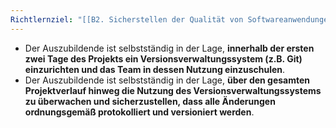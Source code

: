 ```yaml
---
Richtlernziel: "[[B2. Sicherstellen der Qualität von Softwareanwendungen]]"
---
```

- Der Auszubildende ist selbstständig in der Lage, **innerhalb der ersten zwei Tage des Projekts ein Versionsverwaltungssystem (z.B. Git) einzurichten und das Team in dessen Nutzung einzuschulen**.
- Der Auszubildende ist selbstständig in der Lage, **über den gesamten Projektverlauf hinweg die Nutzung des Versionsverwaltungssystems zu überwachen und sicherzustellen, dass alle Änderungen ordnungsgemäß protokolliert und versioniert werden**.